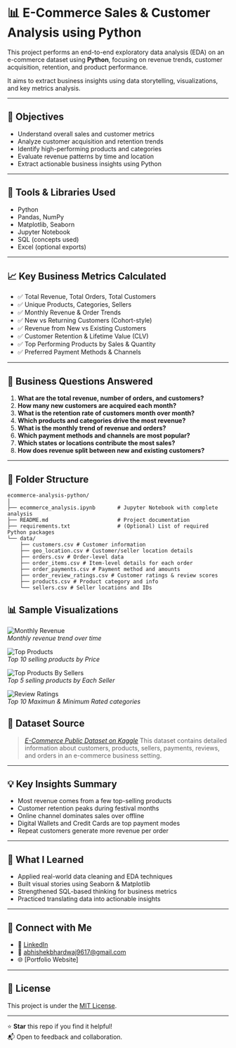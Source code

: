  # 📊 E-Commerce Sales & Customer Analysis using Python

This project performs an end-to-end exploratory data analysis (EDA) on an e-commerce dataset using **Python**, focusing on revenue trends, customer acquisition, retention, and product performance.

It aims to extract business insights using data storytelling, visualizations, and key metrics analysis.

---

## 🚀 Objectives

- Understand overall sales and customer metrics
- Analyze customer acquisition and retention trends
- Identify high-performing products and categories
- Evaluate revenue patterns by time and location
- Extract actionable business insights using Python

---

## 🧰 Tools & Libraries Used

- Python
- Pandas, NumPy
- Matplotlib, Seaborn
- Jupyter Notebook
- SQL (concepts used)
- Excel (optional exports)

---

## 📈 Key Business Metrics Calculated

- ✅ Total Revenue, Total Orders, Total Customers
- ✅ Unique Products, Categories, Sellers
- ✅ Monthly Revenue & Order Trends
- ✅ New vs Returning Customers (Cohort-style)
- ✅ Revenue from New vs Existing Customers
- ✅ Customer Retention & Lifetime Value (CLV)
- ✅ Top Performing Products by Sales & Quantity
- ✅ Preferred Payment Methods & Channels

---

## 🔎 Business Questions Answered

1. **What are the total revenue, number of orders, and customers?**  
2. **How many new customers are acquired each month?**  
3. **What is the retention rate of customers month over month?**  
4. **Which products and categories drive the most revenue?**  
5. **What is the monthly trend of revenue and orders?**  
6. **Which payment methods and channels are most popular?**  
7. **Which states or locations contribute the most sales?**  
8. **How does revenue split between new and existing customers?**

---

## 📂 Folder Structure

```
ecommerce-analysis-python/
│
├── ecommerce_analysis.ipynb       # Jupyter Notebook with complete analysis
├── README.md                      # Project documentation
├── requirements.txt               # (Optional) List of required Python packages
└── data/
    ├── customers.csv # Customer information
    ├── geo_location.csv # Customer/seller location details
    ├── orders.csv # Order-level data
    ├── order_items.csv # Item-level details for each order
    ├── order_payments.csv # Payment method and amounts
    ├── order_review_ratings.csv # Customer ratings & review scores
    ├── products.csv # Product category and info
    └── sellers.csv # Seller locations and IDs
```



## 📊 Sample Visualizations

![Monthly Revenue](.outputs/plots/monthly_revenue.png)  
*Monthly revenue trend over time*

![Top Products](outputs/plots/top_products.png)  
*Top 10 selling products by Price*

![Top Products By Sellers](outputs/plots/top_products_by_seller.png)  
*Top 5 selling products by Each Seller*

![Review Ratings](outputs/plots/review_ratings.png)  
*Top 10 Maximun & Minimum Rated categories*


## 📁 Dataset Source

> *[E-Commerce Public Dataset on Kaggle](https://www.kaggle.com/datasets/singhpriyanshu29/e-commerce-analytics)*
> This dataset contains detailed information about customers, products, sellers, payments, reviews, and orders in an e-commerce business setting.

---

## 💡 Key Insights Summary

- Most revenue comes from a few top-selling products
- Customer retention peaks during festival months
- Online channel dominates sales over offline
- Digital Wallets and Credit Cards are top payment modes
- Repeat customers generate more revenue per order

---

## 🧠 What I Learned

- Applied real-world data cleaning and EDA techniques  
- Built visual stories using Seaborn & Matplotlib  
- Strengthened SQL-based thinking for business metrics  
- Practiced translating data into actionable insights

---

## 🔗 Connect with Me

- 💼 [LinkedIn](www.linkedin.com/in/abhishek-bhardwaj-820b33343)
- 📧 abhishekbhardwaj9617@gmail.com
- 🌐 [Portfolio Website]

---

## 📝 License

This project is under the [MIT License](LICENSE).

---

⭐️ **Star** this repo if you find it helpful!  
📬 Open to feedback and collaboration.


